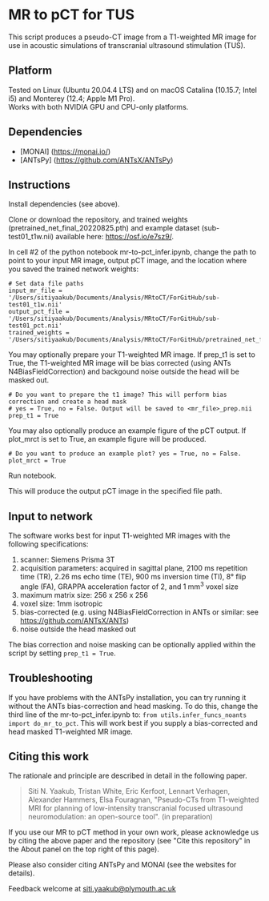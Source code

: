 # MR to pCT for TUS

This script produces a pseudo-CT image from a T1-weighted MR image for use in acoustic simulations of transcranial ultrasound stimulation (TUS).


## Platform

Tested on Linux (Ubuntu 20.04.4 LTS) and on macOS Catalina (10.15.7; Intel i5) and Monterey (12.4; Apple M1 Pro).  
Works with both NVIDIA GPU and CPU-only platforms.


## Dependencies

* [MONAI] (https://monai.io/)
* [ANTsPy] (https://github.com/ANTsX/ANTsPy)


## Instructions

Install dependencies (see above). 

Clone or download the repository, and trained weights (pretrained_net_final_20220825.pth) and example dataset (sub-test01_t1w.nii) available here: https://osf.io/e7sz9/.

In cell #2 of the python notebook mr-to-pct_infer.ipynb, change the path to point to your input MR image, output pCT image, and the location where you saved the trained network weights:
```
# Set data file paths
input_mr_file = '/Users/sitiyaakub/Documents/Analysis/MRtoCT/ForGitHub/sub-test01_t1w.nii'
output_pct_file = '/Users/sitiyaakub/Documents/Analysis/MRtoCT/ForGitHub/sub-test01_pct.nii'
trained_weights = '/Users/sitiyaakub/Documents/Analysis/MRtoCT/ForGitHub/pretrained_net_final_20220825.pth'
```

You may optionally prepare your T1-weighted MR image. If prep_t1 is set to True, the T1-weighted MR image will be bias corrected (using ANTs N4BiasFieldCorrection) and backgound noise outside the head will be masked out.
```
# Do you want to prepare the t1 image? This will perform bias correction and create a head mask
# yes = True, no = False. Output will be saved to <mr_file>_prep.nii
prep_t1 = True
```

You may also optionally produce an example figure of the pCT output. If plot_mrct is set to True, an example figure will be produced. 
```
# Do you want to produce an example plot? yes = True, no = False. 
plot_mrct = True
```

Run notebook.

This will produce the output pCT image in the specified file path.


## Input to network

The software works best for input T1-weighted MR images with the following specifications:
1) scanner: Siemens Prisma 3T
2) acquisition parameters: acquired in sagittal plane, 2100 ms repetition time (TR), 2.26 ms echo time (TE), 900 ms inversion time (TI), 8° flip angle (FA), GRAPPA acceleration factor of 2, and 1 mm<sup>3</sup> voxel size
2) maximum matrix size: 256 x 256 x 256
3) voxel size: 1mm isotropic
4) bias-corrected (e.g. using N4BiasFieldCorrection in ANTs or similar: see https://github.com/ANTsX/ANTs)
5) noise outside the head masked out

The bias correction and noise masking can be optionally applied within the script by setting `prep_t1 = True`.

## Troubleshooting

If you have problems with the ANTsPy installation, you can try running it without the ANTs bias-correction and head masking. To do this, change the third line of the mr-to-pct_infer.ipynb to: `from utils.infer_funcs_noants import do_mr_to_pct`. 
This will work best if you supply a bias-corrected and head masked T1-weighted MR image.

## Citing this work

The rationale and principle are described in detail in the following paper.

>    Siti N. Yaakub, Tristan White, Eric Kerfoot, Lennart Verhagen, Alexander Hammers, Elsa Fouragnan, 
>    "Pseudo-CTs from T1-weighted MRI for planning of low-intensity transcranial focused ultrasound neuromodulation: an open-source tool". (in preparation)

If you use our MR to pCT method in your own work, please acknowledge us by citing the above paper and the repository (see "Cite this repository" in the About panel on the top right of this page).

Please also consider citing ANTsPy and MONAI (see the websites for details).

Feedback welcome at siti.yaakub@plymouth.ac.uk
